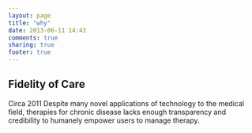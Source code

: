 ```yaml
---
layout: page
title: "why"
date: 2013-06-11 14:43
comments: true
sharing: true
footer: true
---
```


## Fidelity of Care

Circa 2011
Despite many novel applications of technology to the
medical field, therapies for chronic disease lacks enough
transparency and credibility to humanely empower users to
manage therapy.
